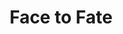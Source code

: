 ---
title:          Face to Fate

names:
  chinese:      布衣神相
  previous:     Simple Clothed Soothsayer
genre:          ancient
episodes:       30
broadcast:
  start:        2006-08-28
  end:          2006-09-28
producer:       Kwan Wing-Chung
starring:       Frankie Lam, Raymond Lam, Tavia Yeung, <mark>Selena Lee</mark>
synopsis:       According to the practice in the martial world, a duel between the virtuous sects and the evil cults is to be arranged every five years, in which five representatives from each side are involved and the winning party will be appointed the leader of the martial world for the coming five years. A number of kung-fu masters from the virtuous sects have been mysteriously assassinated before the upcoming duel. LI PO-YEE (Frankie Lam), who is an expert in martial arts and physiognomy reading, is to look for some other potential representatives. LAI YEUK-YEE (Raymond Lam), a gifted physician hired by the evil cults, has been trying to put a spoke in Po Yee’s wheel. As instructed by KO SHU-TIN (Felix Lok), the master of the Heavenly Desired Palace, Yeuk-Yee even attempts to kill Po-Yee. Tin is actually Po-Yee’s long-lost apprentice brother. When he was younger, Tin believed that the evil side would prevail as prophesied and therefore went over to the Heavenly Desire Palace. For the sake of peace and the virtuous sects, Po-Yee is already gearing up for a fight with Yeuk-Yee!
role:           lead

characters:
  -
    fullname:       Yin Ye-Loi
    altname:        Yuk Fu-Yung
    age:            20
    identity:       Owner of Yuet Loi Inn
    appearance:     5-30
---